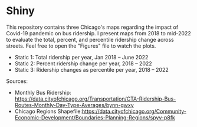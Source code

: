 # Shiny
This repository contains three Chicago's maps regarding the impact of Covid-19 pandemic on bus ridership. I present maps from 2018 to mid-2022 to evaluate the total, percent, and percentile ridership change across streets. Feel free to open the "Figures" file to watch the plots. 

+ Static 1: Total ridership per year, Jan 2018 – June 2022
+ Static 2: Percent ridership change per year, 2018 – 2022
+ Static 3: Ridership changes as percentile per year, 2018 – 2022

Sources:
+ Monthly Bus Ridership: https://data.cityofchicago.org/Transportation/CTA-Ridership-Bus-Routes-Monthly-Day-Type-Averages/bynn-gwxy
+ Chicago Regions Shapefile:https://data.cityofchicago.org/Community-Economic-Development/Boundaries-Planning-Regions/spyv-p8fk
